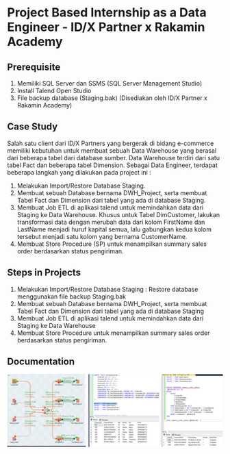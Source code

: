 # Project Based Internship as a Data Engineer - ID/X Partner x Rakamin Academy  

## Prerequisite
1. Memiliki  SQL Server dan SSMS (SQL Server Management Studio)
2. Install Talend Open Studio
3. File backup database (Staging.bak) (Disediakan oleh ID/X Partner x Rakamin Academy)
   
## Case Study
Salah satu client dari ID/X Partners yang bergerak di bidang e-commerce memiliki kebutuhan untuk membuat sebuah Data Warehouse yang berasal dari beberapa tabel dari database sumber.
Data Warehouse terdiri dari satu tabel Fact dan beberapa tabel Dimension. Sebagai Data Engineer, terdapat beberapa langkah yang dilakukan pada project ini :
1. Melakukan Import/Restore Database Staging.
2. Membuat sebuah Database bernama DWH_Project, serta membuat Tabel Fact dan Dimension dari tabel yang ada di database Staging.
3. Membuat Job ETL di aplikasi talend untuk memindahkan data dari Staging ke Data Warehouse. Khusus untuk Tabel DimCustomer, lakukan transformasi data dengan merubah data
dari kolom FirstName dan LastName menjadi huruf kapital semua, lalu gabungkan kedua kolom tersebut menjadi satu kolom yang bernama CustomerName.
4. Membuat Store Procedure (SP) untuk menampilkan summary sales order berdasarkan status pengiriman.

## Steps in Projects
1. Melakukan Import/Restore Database Staging : Restore database menggunakan file backup Staging.bak
3. Membuat sebuah Database bernama DWH_Project, serta membuat Tabel Fact dan Dimension dari tabel yang ada di database Staging 
4. Membuat Job ETL di aplikasi talend untuk memindahkan data dari Staging ke Data Warehouse
5. Membuat Store Procedure untuk menampilkan summary sales order berdasarkan status pengiriman.

## Documentation
<img align="center" width="1000" src="ETL data tabel staging.png" />
